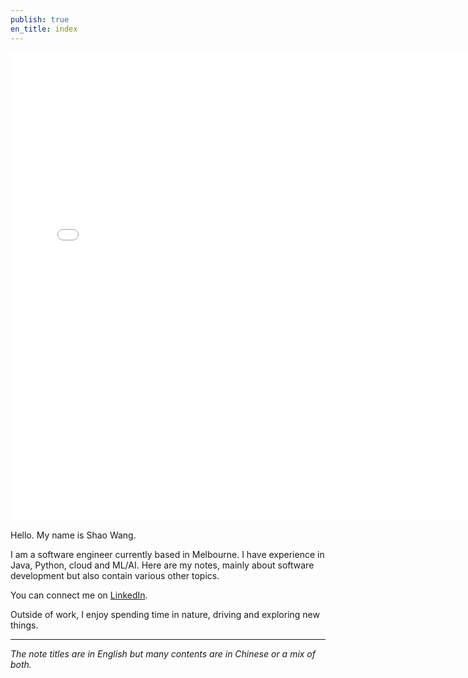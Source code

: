 ```yaml
---
publish: true
en_title: index
---
```


<iframe id="test"
        title='test'
        src="../assets/graph.html"
        class="graph"
        width="750px"
        height="750px"
        allowtransparency="true"
        style="border: 0px; margin: 0px; padding: 0px; overflow: hidden;"
        scrolling="no">
</iframe>

Hello.
My name is Shao Wang.

I am a software engineer currently based in Melbourne. I have experience in Java, Python, cloud and ML/AI. Here are my notes, mainly about software development but also contain various other topics.

You can connect me on [LinkedIn](https://www.linkedin.com/in/shao-wang/).

Outside of work, I enjoy spending time in nature, driving and exploring new things.

---

*The note titles are in English but many contents are in Chinese or a mix of both.*